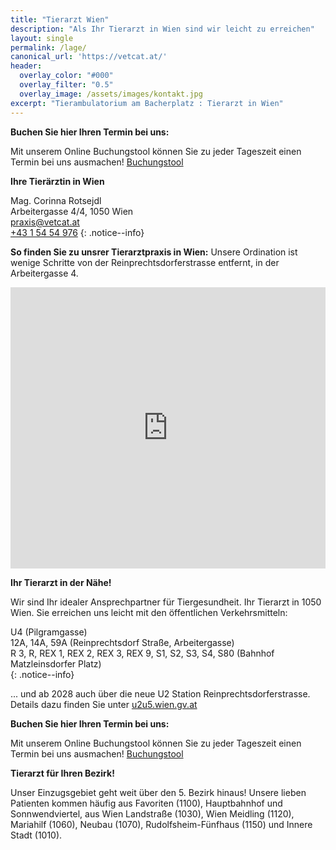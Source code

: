 ```yaml
---
title: "Tierarzt Wien"
description: "Als Ihr Tierarzt in Wien sind wir leicht zu erreichen"
layout: single
permalink: /lage/
canonical_url: 'https://vetcat.at/'
header:
  overlay_color: "#000"
  overlay_filter: "0.5"
  overlay_image: /assets/images/kontakt.jpg
excerpt: "Tierambulatorium am Bacherplatz : Tierarzt in Wien"
---
```


**Buchen Sie hier Ihren Termin bei uns:**

Mit unserem Online Buchungstool können Sie zu jeder Tageszeit einen Termin bei uns ausmachen!
[Buchungstool](./buchungstool.md)

**Ihre Tierärztin in Wien**

Mag. Corinna Rotsejdl  
Arbeitergasse 4/4, 1050 Wien  
<i class="fas fa-fw fa-envelope"></i> <a href="mailto:praxis@vetcat.at">praxis@vetcat.at</a>  
<i class="fas fa-fw fa-phone"></i> <a href="tel: + 43 1 54 54 976">+43 1 54 54 976</a>
{: .notice--info}



**So finden Sie zu unsrer Tierarztpraxis in Wien:**
Unsere Ordination ist wenige Schritte von der Reinprechtsdorferstrasse entfernt, in der Arbeitergasse 4.


<iframe src="https://www.google.com/maps/embed?pb=!1m18!1m12!1m3!1d2660.017492576028!2d16.35221241598973!3d48.187014455694914!2m3!1f0!2f0!3f0!3m2!1i1024!2i768!4f13.1!3m3!1m2!1s0x476da82f2e762efb%3A0x205402a529b2d653!2sTierambulatorium%20am%20Bacherplatz!5e0!3m2!1sde!2sat!4v1650568162198!5m2!1sde!2sat" width="100%" height="450" style="border:0;" allowfullscreen="" loading="lazy" referrerpolicy="no-referrer-when-downgrade"></iframe>


**Ihr Tierarzt in der Nähe!**

Wir sind Ihr idealer Ansprechpartner für Tiergesundheit. Ihr Tierarzt in 1050 Wien.
Sie erreichen uns leicht mit den öffentlichen Verkehrsmitteln:
<div>
  <i class="fa-solid fa-fw fa-train-subway"></i> U4 (Pilgramgasse)<br />
  <i class="fa-solid fa-fw fa-bus"></i> 12A, 14A, 59A (Reinprechtsdorf Straße, Arbeitergasse)<br />
  <i class="fa-solid fa-fw fa-train"></i> R 3, R, REX 1, REX 2, REX 3, REX 9, S1, S2, S3, S4, S80 (Bahnhof Matzleinsdorfer Platz)
</div>{: .notice--info}


... und ab 2028 auch über die neue U2 Station Reinprechtsdorferstrasse. Details dazu finden Sie unter [u2u5.wien.gv.at](https://u2u5.wien.gv.at)


**Buchen Sie hier Ihren Termin bei uns:**

Mit unserem Online Buchungstool können Sie zu jeder Tageszeit einen Termin bei uns ausmachen!
[Buchungstool](./buchungstool.md)

**Tierarzt für Ihren Bezirk!**

Unser Einzugsgebiet geht weit über den 5. Bezirk hinaus!
Unsere lieben Patienten kommen häufig aus Favoriten (1100), Hauptbahnhof und Sonnwendviertel, aus Wien Landstraße (1030), Wien Meidling (1120), Mariahilf (1060), Neubau (1070), Rudolfsheim-Fünfhaus (1150) und Innere Stadt (1010).